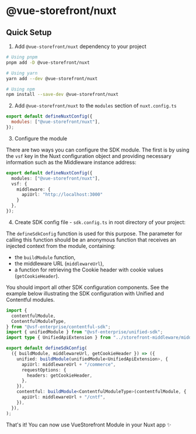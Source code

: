 # @vue-storefront/nuxt

## Quick Setup

1. Add `@vue-storefront/nuxt` dependency to your project

```bash
# Using pnpm
pnpm add -D @vue-storefront/nuxt

# Using yarn
yarn add --dev @vue-storefront/nuxt

# Using npm
npm install --save-dev @vue-storefront/nuxt
```

2. Add `@vue-storefront/nuxt` to the `modules` section of `nuxt.config.ts`

```js
export default defineNuxtConfig({
  modules: ["@vue-storefront/nuxt"],
});
```

3. Configure the module

There are two ways you can configure the SDK module. The first is by using the `vsf` key in the Nuxt configuration object and providing necessary information such as the Middleware instance address:

```ts
export default defineNuxtConfig({
  modules: ["@vue-storefront/nuxt"],
  vsf: {
    middleware: {
      apiUrl: "http://localhost:3000"
    }
  },
});
```

4. Create SDK config file - `sdk.config.ts` in root directory of your project:

The `defineSdkConfig` function is used for this purpose. The parameter for calling this function should be an anonymous function that receives an injected context from the module, containing:

- the `buildModule` function,
- the middleware URL (`middlewareUrl`),
- a function for retrieving the Cookie header with cookie values (`getCookieHeader`).

You should import all other SDK configuration components. See the example below illustrating the SDK configuration with Unified and Contentful modules.

```ts
import {
  contentfulModule,
  ContentfulModuleType,
} from "@vsf-enterprise/contentful-sdk";
import { unifiedModule } from "@vsf-enterprise/unified-sdk";
import type { UnifiedApiExtension } from "../storefront-middleware/middleware.config";

export default defineSdkConfig(
  ({ buildModule, middlewareUrl, getCookieHeader }) => ({
    unified: buildModule(unifiedModule<UnifiedApiExtension>, {
      apiUrl: middlewareUrl + "/commerce",
      requestOptions: {
        headers: getCookieHeader,
      },
    }),
    contentful: buildModule<ContentfulModuleType>(contentfulModule, {
      apiUrl: middlewareUrl + "/cntf",
    }),
  }),
);
```

That's it! You can now use VueStorefront Module in your Nuxt app ✨
